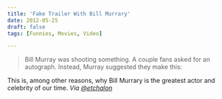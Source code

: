 ```yaml
---
title: 'Fake Trailer With Bill Murrary'
date: 2012-05-25
draft: false
tags: [Funnies, Movies, Video]

---
```


> Bill Murray was shooting something. A couple fans asked for an autograph. Instead, Murray suggested they make this:

This is, among other reasons, why Bill Murrary is the greatest actor and celebrity of our time. _Via [@etchalon](https://twitter.com/etchalon/status/206097814462275584)_